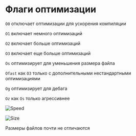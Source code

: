 # Флаги оптимизации

`O0` отключает оптимизации для ускорения компиляции

`O1` включает немного оптимизаций

`O2` включает больше оптимизаций

`O3` включает еще больше оптимизаций

`Os` оптимизирует для уменьшения размера файла

`Ofast` как `O3` только с дополнительными нестандартными оптимизациями

`Og` оптимизирует для дебага

`Oz` как `Os` только агрессивнее

![Speed](https://imgur.com/igxzPI4.png)

![Size](https://imgur.com/UKvQfDA.png)

Размеры файлов почти не отличаются

